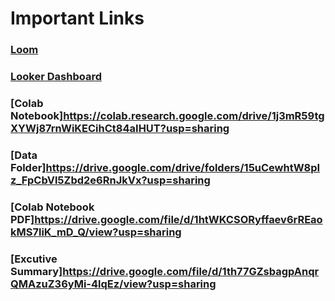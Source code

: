 # Important Links

### [Loom](https://www.loom.com/share/b406a7a6591a4fc38587a5333d902d39?sid=96805534-08f1-4187-af51-b73dd597cd43)
### [Looker Dashboard](https://lookerstudio.google.com/u/0/reporting/a936de49-1efb-45dd-b62f-e93ceada830d/page/5jiSF)
### [Colab Notebook]https://colab.research.google.com/drive/1j3mR59tgXYWj87rnWiKECihCt84aIHUT?usp=sharing
### [Data Folder]https://drive.google.com/drive/folders/15uCewhtW8pIz_FpCbVl5Zbd2e6RnJkVx?usp=sharing
### [Colab Notebook PDF]https://drive.google.com/file/d/1htWKCSORyffaev6rREaokMS7liK_mD_Q/view?usp=sharing
### [Excutive Summary]https://drive.google.com/file/d/1th77GZsbagpAnqrQMAzuZ36yMi-4lqEz/view?usp=sharing
